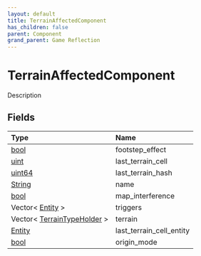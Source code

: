 ```yaml
---
layout: default
title: TerrainAffectedComponent
has_children: false
parent: Component
grand_parent: Game Reflection
---
```

# TerrainAffectedComponent
Description 

## Fields
| Type | Name |
|:-------------|:--------------|
| [bool](/game-reflection/components/bool.md) | footstep_effect |
| [uint](/game-reflection/components/uint.md) | last_terrain_cell |
| [uint64](/game-reflection/components/uint64.md) | last_terrain_hash |
| [String](/game-reflection/components/string.md) | name |
| [bool](/game-reflection/components/bool.md) | map_interference |
| Vector< [Entity](/game-reflection/classes/entity.md) > | triggers |
| Vector< [TerrainTypeHolder](/game-reflection/components/terrain_type_holder.md) > | terrain |
| [Entity](/game-reflection/classes/entity.md) | last_terrain_cell_entity |
| [bool](/game-reflection/components/bool.md) | origin_mode |
